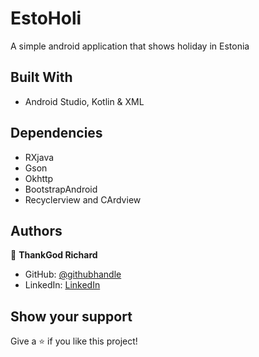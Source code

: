 # EstoHoli
A  simple android application that shows holiday in Estonia

## Built With

- Android Studio, Kotlin & XML

## Dependencies 

- RXjava
- Gson
- Okhttp
- BootstrapAndroid
- Recyclerview and CArdview


## Authors

👤 **ThankGod Richard**

- GitHub: [@githubhandle](https://github.com/thankgodr)
- LinkedIn: [LinkedIn](http://www.linkedin.com/in/thankgodr)

## Show your support

Give a ⭐️ if you like this project!
